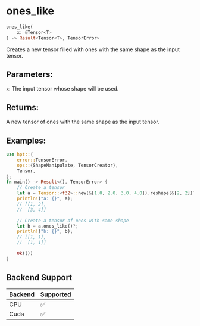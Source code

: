 # ones_like
```rust
ones_like(
    x: &Tensor<T>
) -> Result<Tensor<T>, TensorError>
```
Creates a new tensor filled with ones with the same shape as the input tensor.

## Parameters:
`x`: The input tensor whose shape will be used.

## Returns:
A new tensor of ones with the same shape as the input tensor.

## Examples:
```rust
use hpt::{
    error::TensorError,
    ops::{ShapeManipulate, TensorCreator},
    Tensor,
};
fn main() -> Result<(), TensorError> {
    // Create a tensor
    let a = Tensor::<f32>::new(&[1.0, 2.0, 3.0, 4.0]).reshape(&[2, 2])?;
    println!("a: {}", a);
    // [[1, 2],
    //  [3, 4]]

    // Create a tensor of ones with same shape
    let b = a.ones_like()?;
    println!("b: {}", b);
    // [[1, 1],
    //  [1, 1]]

    Ok(())
}
```
## Backend Support
| Backend | Supported |
|---------|-----------|
| CPU     | ✅         |
| Cuda    | ✅        |